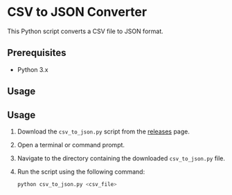 # CSV to JSON Converter

This Python script converts a CSV file to JSON format.

## Prerequisites

- Python 3.x

## Usage

## Usage

1. Download the `csv_to_json.py` script from the [releases](https://github.com/your-username/your-repository/releases) page.

2. Open a terminal or command prompt.

3. Navigate to the directory containing the downloaded `csv_to_json.py` file.

4. Run the script using the following command:

   ```bash
   python csv_to_json.py <csv_file>

